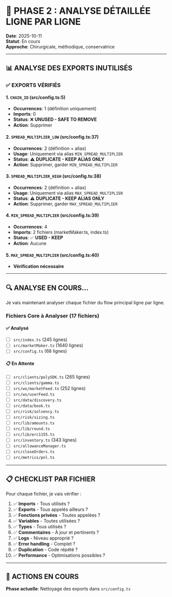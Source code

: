 # 🔬 PHASE 2 : ANALYSE DÉTAILLÉE LIGNE PAR LIGNE

**Date**: 2025-10-11  
**Statut**: En cours  
**Approche**: Chirurgicale, méthodique, conservatrice

---

## 📊 ANALYSE DES EXPORTS INUTILISÉS

### ✅ EXPORTS VÉRIFIÉS

#### 1. `CHAIN_ID` (src/config.ts:5)
- **Occurrences**: 1 (définition uniquement)
- **Imports**: 0
- **Status**: ❌ **UNUSED - SAFE TO REMOVE**
- **Action**: Supprimer

#### 2. `SPREAD_MULTIPLIER_LOW` (src/config.ts:37)
- **Occurrences**: 2 (définition + alias)
- **Usage**: Uniquement via alias `MIN_SPREAD_MULTIPLIER`
- **Status**: ⚠️ **DUPLICATE - KEEP ALIAS ONLY**
- **Action**: Supprimer, garder `MIN_SPREAD_MULTIPLIER`

#### 3. `SPREAD_MULTIPLIER_HIGH` (src/config.ts:38)
- **Occurrences**: 2 (définition + alias)
- **Usage**: Uniquement via alias `MAX_SPREAD_MULTIPLIER`
- **Status**: ⚠️ **DUPLICATE - KEEP ALIAS ONLY**
- **Action**: Supprimer, garder `MAX_SPREAD_MULTIPLIER`

#### 4. `MIN_SPREAD_MULTIPLIER` (src/config.ts:39)
- **Occurrences**: 4
- **Imports**: 2 fichiers (marketMaker.ts, index.ts)
- **Status**: ✅ **USED - KEEP**
- **Action**: Aucune

#### 5. `MAX_SPREAD_MULTIPLIER` (src/config.ts:40)
- **Vérification nécessaire**

---

## 🔍 ANALYSE EN COURS...

Je vais maintenant analyser chaque fichier du flow principal ligne par ligne.

### Fichiers Core à Analyser (17 fichiers)

#### ✅ Analysé
- [ ] `src/index.ts` (245 lignes)
- [ ] `src/marketMaker.ts` (1640 lignes)
- [ ] `src/config.ts` (68 lignes)

#### 📋 En Attente
- [ ] `src/clients/polySDK.ts` (265 lignes)
- [ ] `src/clients/gamma.ts`
- [ ] `src/ws/marketFeed.ts` (252 lignes)
- [ ] `src/ws/userFeed.ts`
- [ ] `src/data/discovery.ts`
- [ ] `src/data/book.ts`
- [ ] `src/risk/solvency.ts`
- [ ] `src/risk/sizing.ts`
- [ ] `src/lib/amounts.ts`
- [ ] `src/lib/round.ts`
- [ ] `src/lib/erc1155.ts`
- [ ] `src/inventory.ts` (343 lignes)
- [ ] `src/allowanceManager.ts`
- [ ] `src/closeOrders.ts`
- [ ] `src/metrics/pnl.ts`

---

## 📋 CHECKLIST PAR FICHIER

Pour chaque fichier, je vais vérifier :

1. ✅ **Imports** - Tous utilisés ?
2. ✅ **Exports** - Tous appelés ailleurs ?
3. ✅ **Fonctions privées** - Toutes appelées ?
4. ✅ **Variables** - Toutes utilisées ?
5. ✅ **Types** - Tous utilisés ?
6. ✅ **Commentaires** - À jour et pertinents ?
7. ✅ **Logs** - Niveau approprié ?
8. ✅ **Error handling** - Complet ?
9. ✅ **Duplication** - Code répété ?
10. ✅ **Performance** - Optimisations possibles ?

---

## 🎯 ACTIONS EN COURS

**Phase actuelle**: Nettoyage des exports dans `src/config.ts`


